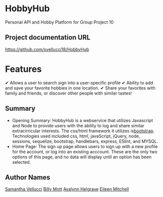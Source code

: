# HobbyHub
Personal API and Hobby Platform for Group Project 10
<!-- ## Project Homepage
http://localhost:3001/ -->
## Project documentation URL
https://github.com/svellucci18/HobbyHub
# Features
&#10004; Allows a user to search sign into a user-specific profile
&#10004; Ability to add and save your favorite hobbies in one location.
&#10004; Share your favorites with family and friends, or discover other people with similar tastes!
## Summary
- Opening Summary: HobbyHub is a webservice that utilizes Javascript and Node to provide users with the ability to log and share similar extracirricular interests. The css/html framework it utilizes is[bootstrap](https://getbootstrap.com/docs/4.0/components/navbar/). Technologies used included css, html, javaScript, jQuery, node, sessions, sequelize, bootstrap, handlebars, express, ESlint, and MYSQL.
- Home Page: The sign up page allows users to sign up with a new profile for the account, or log into an existing acccount. These are the only two options of this page, and no data will display until an option has been selected.
## Author Names
[Samantha Vellucci](https://github.com/svellucci18)
[Billy Mott](https://github.com/Billygm)
[Avalynn Helgrave](https://github.com/avalynnw)
[Eileen Mitchell](https://github.com/eileenhlmitchell19)
<!-- # Project Previews
## Home Page/Mobile View
[![Preview-Image-2-Mobile](https://user-images.githubusercontent.com/92805933/146703424-73005eb7-3e12-4ff0-b648-b9d59c761490.PNG)](https://kimberlym4488.github.io/brewtrek/)
## Breweries Page
(Click Image to see live page)
>[![Preview-Image-3-Breweries](https://user-images.githubusercontent.com/92805933/146703306-90dfe2c8-8958-443a-8939-11808c348eca.PNG)](https://kimberlym4488.github.io/brewtrek/)
## Single Brewery Page
(Click Image to see live page)
>[![Preview Image - Individual Brewery Page](https://user-images.githubusercontent.com/92805933/146703210-15998eb7-d157-4ed4-8a67-2ab4e2ada2ac.PNG)](https://kimberlym4488.github.io/brewtrek/) -->
